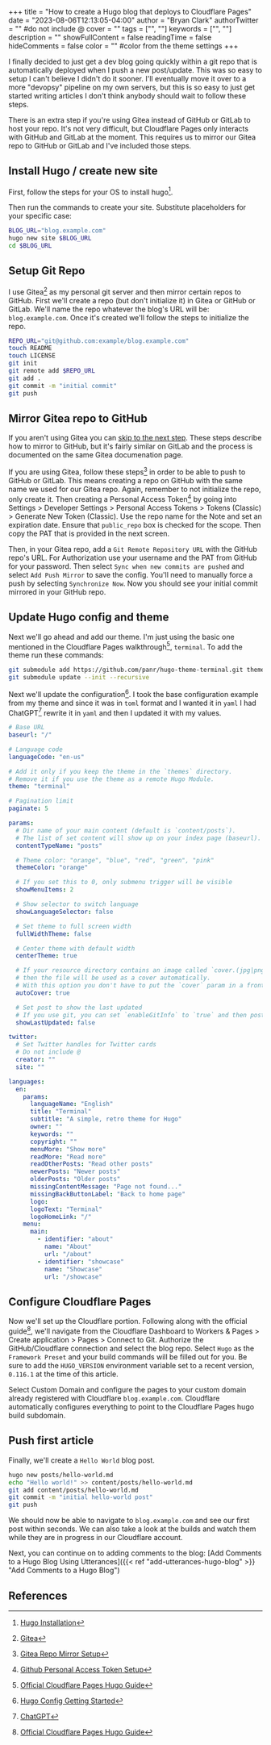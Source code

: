 +++
title = "How to create a Hugo blog that deploys to Cloudflare Pages"
date = "2023-08-06T12:13:05-04:00"
author = "Bryan Clark"
authorTwitter = "" #do not include @
cover = ""
tags = ["", ""]
keywords = ["", ""]
description = ""
showFullContent = false
readingTime = false
hideComments = false
color = "" #color from the theme settings
+++

I finally decided to just get a dev blog going quickly within a git repo that is automatically deployed when I push a new post/update. This was so easy to setup I can't believe I didn't do it sooner. I'll eventually move it over to a more "devopsy" pipeline on my own servers, but this is so easy to just get started writing articles I don't think anybody should wait to follow these steps.

There is an extra step if you're using Gitea instead of GitHub or GitLab to host your repo. It's not very difficult, but Cloudflare Pages only interacts with GitHub and GitLab at the moment. This requires us to mirror our Gitea repo to GitHub or GitLab and I've included those steps.

## Install Hugo / create new site

First, follow the steps for your OS to install hugo[^1].

Then run the commands to create your site. Substitute placeholders for your specific case:

```bash
BLOG_URL="blog.example.com"
hugo new site $BLOG_URL
cd $BLOG_URL
```

## Setup Git Repo

I use Gitea[^2] as my personal git server and then mirror certain repos to GitHub. First we'll create a repo (but don't initialize it) in Gitea or GitHub or GitLab. We'll name the repo whatever the blog's URL will be: `blog.example.com`. Once it's created we'll follow the steps to initialize the repo.

```bash
REPO_URL="git@github.com:example/blog.example.com"
touch README
touch LICENSE
git init
git remote add $REPO_URL
git add .
git commit -m "initial commit"
git push
```

## Mirror Gitea repo to GitHub

If you aren't using Gitea you can [skip to the next step](#update-hugo-config-and-theme). These steps describe how to mirror to GitHub, but it's fairly similar on GitLab and the process is documented on the same Gitea documenation page.

If you are using Gitea, follow these steps[^3] in order to be able to push to GitHub or GitLab. This means creating a repo on GitHub with the same name we used for our Gitea repo. Again, remember to not initialize the repo, only create it. Then creating a Personal Access Token[^4] by going into Settings > Developer Settings > Personal Access Tokens > Tokens (Classic) > Generate New Token (Classic). Use the repo name for the Note and set an expiration date. Ensure that `public_repo` box is checked for the scope. Then copy the PAT that is provided in the next screen.

Then, in your Gitea repo, add a `Git Remote Repository URL` with the GitHub repo's URL. For Authorization use your username and the PAT from GitHub for your password. Then select `Sync when new commits are pushed` and select `Add Push Mirror` to save the config. You'll need to manually force a push by selecting `Synchronize Now`. Now you should see your initial commit mirrored in your GitHub repo.

## Update Hugo config and theme

Next we'll go ahead and add our theme. I'm just using the basic one mentioned in the Cloudflare Pages walkthrough[^5], `terminal`. To add the theme run these commands:

```bash
git submodule add https://github.com/panr/hugo-theme-terminal.git themes/terminal
git submodule update --init --recursive
```

Next we'll update the configuration[^6]. I took the base configuration example from my theme and since it was in `toml` format and I wanted it in `yaml` I had ChatGPT[^7] rewrite it in `yaml` and then I updated it with my values.

```yaml
# Base URL
baseurl: "/"

# Language code
languageCode: "en-us"

# Add it only if you keep the theme in the `themes` directory.
# Remove it if you use the theme as a remote Hugo Module.
theme: "terminal"

# Pagination limit
paginate: 5

params:
  # Dir name of your main content (default is `content/posts`).
  # The list of set content will show up on your index page (baseurl).
  contentTypeName: "posts"

  # Theme color: "orange", "blue", "red", "green", "pink"
  themeColor: "orange"

  # If you set this to 0, only submenu trigger will be visible
  showMenuItems: 2

  # Show selector to switch language
  showLanguageSelector: false

  # Set theme to full screen width
  fullWidthTheme: false

  # Center theme with default width
  centerTheme: true

  # If your resource directory contains an image called `cover.(jpg|png|webp)`,
  # then the file will be used as a cover automatically.
  # With this option you don't have to put the `cover` param in a front-matter.
  autoCover: true

  # Set post to show the last updated
  # If you use git, you can set `enableGitInfo` to `true` and then post will automatically get the last updated
  showLastUpdated: false

twitter:
  # Set Twitter handles for Twitter cards
  # Do not include @
  creator: ""
  site: ""

languages:
  en:
    params:
      languageName: "English"
      title: "Terminal"
      subtitle: "A simple, retro theme for Hugo"
      owner: ""
      keywords: ""
      copyright: ""
      menuMore: "Show more"
      readMore: "Read more"
      readOtherPosts: "Read other posts"
      newerPosts: "Newer posts"
      olderPosts: "Older posts"
      missingContentMessage: "Page not found..."
      missingBackButtonLabel: "Back to home page"
      logo:
      logoText: "Terminal"
      logoHomeLink: "/"
    menu:
      main:
        - identifier: "about"
          name: "About"
          url: "/about"
        - identifier: "showcase"
          name: "Showcase"
          url: "/showcase"

```

## Configure Cloudflare Pages

Now we'll set up the Cloudflare portion. Following along with the official guide[^5], we'll navigate from the Cloudflare Dashboard to Workers & Pages > Create application > Pages > Connect to Git. Authorize the GitHub/Cloudflare connection and select the blog repo. Select `Hugo` as the `Framework Preset` and your build commands will be filled out for you. Be sure to add the `HUGO_VERSION` environment variable set to a recent version, `0.116.1` at the time of this article.

Select Custom Domain and configure the pages to your custom domain already registered with Cloudflare `blog.example.com`. Cloudflare automatically configures everything to point to the Cloudflare Pages hugo build subdomain.

## Push first article

Finally, we'll create a `Hello World` blog post.

```bash
hugo new posts/hello-world.md
echo "Hello world!" >> content/posts/hello-world.md
git add content/posts/hello-world.md
git commit -m "initial hello-world post"
git push
```

We should now be able to navigate to `blog.example.com` and see our first post within seconds. We can also take a look at the builds and watch them while they are in progress in our Cloudflare account.

Next, you can continue on to adding comments to the blog: [Add Comments to a Hugo Blog Using Utterances]({{< ref "add-utterances-hugo-blog" >}} "Add Comments to a Hugo Blog")

## References

[^1]: [Hugo Installation](https://gohugo.io/installation/)
[^2]: [Gitea](https://gitea.com)
[^3]: [Gitea Repo Mirror Setup](https://docs.gitea.com/usage/repo-mirror#pushing-to-a-remote-repository)
[^4]: [Github Personal Access Token Setup](https://docs.github.com/en/authentication/keeping-your-account-and-data-secure/managing-your-personal-access-tokens)
[^5]: [Official Cloudflare Pages Hugo Guide](https://developers.cloudflare.com/pages/framework-guides/deploy-a-hugo-site/)
[^6]: [Hugo Config Getting Started](https://gohugo.io/getting-started/configuration/)
[^7]: [ChatGPT](https://chat.openai.com)
